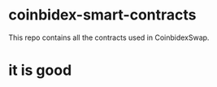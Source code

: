 # coinbidex-smart-contracts
This repo contains all the contracts used in CoinbidexSwap. 
# it is good
